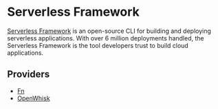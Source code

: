 # Serverless Framework

[Serverless Framework](https://serverless.com/framework/) is an open-source CLI for building and deploying serverless applications. With over 6 million deployments handled, the Serverless Framework is the tool developers trust to build cloud applications.

## Providers

- [Fn](https://serverless.com/framework/docs/providers/fn/)
- [OpenWhisk](https://serverless.com/framework/docs/providers/openwhisk/)
